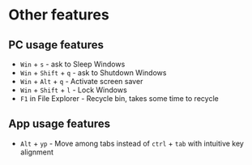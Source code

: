# Other features

## PC usage features
- `Win` + `s` - ask to Sleep Windows
- `Win` + `Shift` + `q` - ask to Shutdown Windows
- `Win` + `Alt` + `q` - Activate screen saver 
- `Win` + `Shift` + `l` - Lock Windows
- `F1` in File Explorer - Recycle bin, takes some time to recycle


## App usage features
- `Alt` + `yp` - Move among tabs instead of `ctrl` + `tab` with intuitive key alignment  
